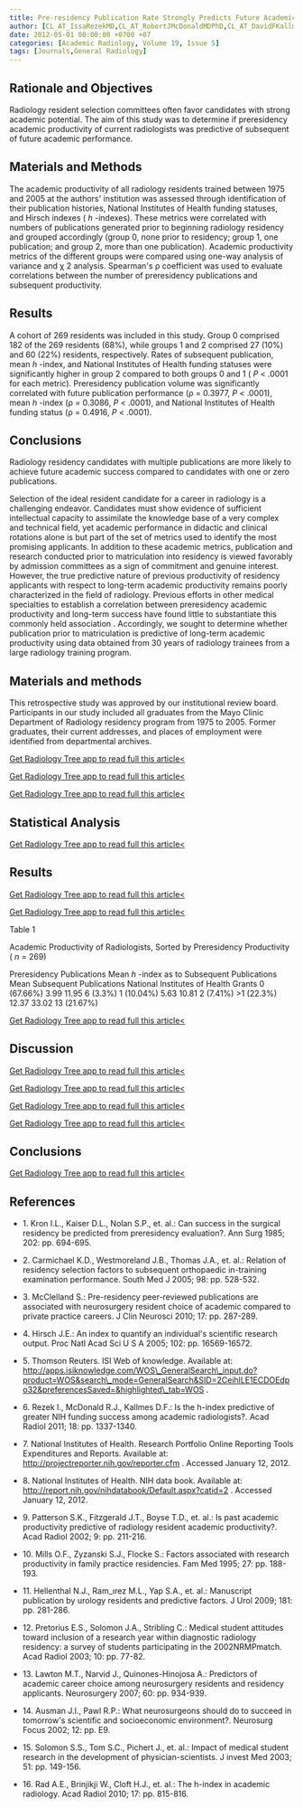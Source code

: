 ```yaml
---
title: Pre-residency Publication Rate Strongly Predicts Future Academic Radiology Potential
author: [CL_AT_IssaRezekMD,CL_AT_RobertJMcDonaldMDPhD,CL_AT_DavidFKallmesMD]
date: 2012-05-01 00:00:00 +0700 +07
categories: [Academic Radiology, Volume 19, Issue 5]
tags: [Journals,General Radiology]
---
```

## Rationale and Objectives

Radiology resident selection committees often favor candidates with strong academic potential. The aim of this study was to determine if preresidency academic productivity of current radiologists was predictive of subsequent of future academic performance.

## Materials and Methods

The academic productivity of all radiology residents trained between 1975 and 2005 at the authors' institution was assessed through identification of their publication histories, National Institutes of Health funding statuses, and Hirsch indexes ( _h_ -indexes). These metrics were correlated with numbers of publications generated prior to beginning radiology residency and grouped accordingly (group 0, none prior to residency; group 1, one publication; and group 2, more than one publication). Academic productivity metrics of the different groups were compared using one-way analysis of variance and χ  2 analysis. Spearman's ρ coefficient was used to evaluate correlations between the number of preresidency publications and subsequent productivity.

## Results

A cohort of 269 residents was included in this study. Group 0 comprised 182 of the 269 residents (68%), while groups 1 and 2 comprised 27 (10%) and 60 (22%) residents, respectively. Rates of subsequent publication, mean _h_ -index, and National Institutes of Health funding statuses were significantly higher in group 2 compared to both groups 0 and 1 ( _P_ < .0001 for each metric). Preresidency publication volume was significantly correlated with future publication performance (ρ = 0.3977, _P_ < .0001), mean _h_ -index (ρ = 0.3086, _P_ < .0001), and National Institutes of Health funding status (ρ = 0.4916, _P_ < .0001).

## Conclusions

Radiology residency candidates with multiple publications are more likely to achieve future academic success compared to candidates with one or zero publications.

Selection of the ideal resident candidate for a career in radiology is a challenging endeavor. Candidates must show evidence of sufficient intellectual capacity to assimilate the knowledge base of a very complex and technical field, yet academic performance in didactic and clinical rotations alone is but part of the set of metrics used to identify the most promising applicants. In addition to these academic metrics, publication and research conducted prior to matriculation into residency is viewed favorably by admission committees as a sign of commitment and genuine interest. However, the true predictive nature of previous productivity of residency applicants with respect to long-term academic productivity remains poorly characterized in the field of radiology. Previous efforts in other medical specialties to establish a correlation between preresidency academic productivity and long-term success have found little to substantiate this commonly held association . Accordingly, we sought to determine whether publication prior to matriculation is predictive of long-term academic productivity using data obtained from 30 years of radiology trainees from a large radiology training program.

## Materials and methods

This retrospective study was approved by our institutional review board. Participants in our study included all graduates from the Mayo Clinic Department of Radiology residency program from 1975 to 2005. Former graduates, their current addresses, and places of employment were identified from departmental archives.

[Get Radiology Tree app to read full this article<](https://clinicalpub.com/app)

[Get Radiology Tree app to read full this article<](https://clinicalpub.com/app)

[Get Radiology Tree app to read full this article<](https://clinicalpub.com/app)

## Statistical Analysis

[Get Radiology Tree app to read full this article<](https://clinicalpub.com/app)

## Results

[Get Radiology Tree app to read full this article<](https://clinicalpub.com/app)

[Get Radiology Tree app to read full this article<](https://clinicalpub.com/app)

Table 1


Academic Productivity of Radiologists, Sorted by Preresidency Productivity ( _n_ = 269)


Preresidency Publications Mean _h_ -index as to Subsequent Publications Mean Subsequent Publications National Institutes of Health Grants 0 (67.66%) 3.99 11.95 6 (3.3%) 1 (10.04%) 5.63 10.81 2 (7.41%) >1 (22.3%) 12.37 33.02 13 (21.67%)

[Get Radiology Tree app to read full this article<](https://clinicalpub.com/app)

## Discussion

[Get Radiology Tree app to read full this article<](https://clinicalpub.com/app)

[Get Radiology Tree app to read full this article<](https://clinicalpub.com/app)

[Get Radiology Tree app to read full this article<](https://clinicalpub.com/app)

[Get Radiology Tree app to read full this article<](https://clinicalpub.com/app)

## Conclusions

[Get Radiology Tree app to read full this article<](https://clinicalpub.com/app)

## References

- 1\. Kron I.L., Kaiser D.L., Nolan S.P., et. al.: Can success in the surgical residency be predicted from preresidency evaluation?. Ann Surg 1985; 202: pp. 694-695.


- 2\. Carmichael K.D., Westmoreland J.B., Thomas J.A., et. al.: Relation of residency selection factors to subsequent orthopaedic in-training examination performance. South Med J 2005; 98: pp. 528-532.


- 3\. McClelland S.: Pre-residency peer-reviewed publications are associated with neurosurgery resident choice of academic compared to private practice careers. J Clin Neurosci 2010; 17: pp. 287-289.


- 4\. Hirsch J.E.: An index to quantify an individual's scientific research output. Proc Natl Acad Sci U S A 2005; 102: pp. 16569-16572.


- 5\.  Thomson Reuters. ISI Web of knowledge. Available at:  http://apps.isiknowledge.com/WOS\_GeneralSearch\_input.do?product=WOS&search\_mode=GeneralSearch&SID=2CeihlLE1ECDOEdpo32&preferencesSaved=&highlighted\_tab=WOS  .


- 6\. Rezek I., McDonald R.J., Kallmes D.F.: Is the h-index predictive of greater NIH funding success among academic radiologists?. Acad Radiol 2011; 18: pp. 1337-1340.


- 7\.  National Institutes of Health. Research Portfolio Online Reporting Tools Expenditures and Reports. Available at:  http://projectreporter.nih.gov/reporter.cfm  . Accessed January 12, 2012.


- 8\.  National Institutes of Health. NIH data book. Available at:  http://report.nih.gov/nihdatabook/Default.aspx?catid=2  . Accessed January 12, 2012.


- 9\. Patterson S.K., Fitzgerald J.T., Boyse T.D., et. al.: Is past academic productivity predictive of radiology resident academic productivity?. Acad Radiol 2002; 9: pp. 211-216.


- 10\. Mills O.F., Zyzanski S.J., Flocke S.: Factors associated with research productivity in family practice residencies. Fam Med 1995; 27: pp. 188-193.


- 11\. Hellenthal N.J., Ram\_ırez M.L., Yap S.A., et. al.: Manuscript publication by urology residents and predictive factors. J Urol 2009; 181: pp. 281-286.


- 12\. Pretorius E.S., Solomon J.A., Stribling C.: Medical student attitudes toward inclusion of a research year within diagnostic radiology residency: a survey of students participating in the 2002NRMPmatch. Acad Radiol 2003; 10: pp. 77-82.


- 13\. Lawton M.T., Narvid J., Quinones-Hinojosa A.: Predictors of academic career choice among neurosurgery residents and residency applicants. Neurosurgery 2007; 60: pp. 934-939.


- 14\. Ausman J.I., Pawl R.P.: What neurosurgeons should do to succeed in tomorrow's scientific and socioeconomic environment?. Neurosurg Focus 2002; 12: pp. E9.


- 15\. Solomon S.S., Tom S.C., Pichert J., et. al.: Impact of medical student research in the development of physician-scientists. J invest Med 2003; 51: pp. 149-156.


- 16\. Rad A.E., Brinjikji W., Cloft H.J., et. al.: The h-index in academic radiology. Acad Radiol 2010; 17: pp. 815-816.